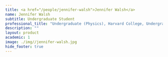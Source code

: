 ```yaml
---
title: <a href="/people/jennifer-walsh">Jennifer Walsh</a>
name: Jennifer Walsh
subtitle: Undergraduate Student
professional_title: "Undergraduate (Physics), Harvard College, Undergraduate Researcher (2017)"  # Joined professional titles
description: ""
layout: product
academic: 1
image: ./img//jennifer-walsh.jpg
hide_footer: true
---
```

